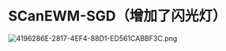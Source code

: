 # SCanEWM-SGD（增加了闪光灯）
![4196286E-2817-4EF4-88D1-ED561CABBF3C.png](https://ooo.0o0.ooo/2016/09/28/57eb958a93abf.png)
